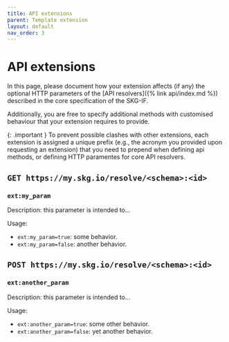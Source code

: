 ```yaml
---
title: API extensions
parent: Template extension
layout: default
nav_order: 3
---
```


# API extensions

In this page, please document how your extension affects (if any) the optional HTTP parameters of the [API resolvers]({% link api/index.md %}) described in the core specification of the SKG-IF.

Additionally, you are free to specify additional methods with customised behaviour that your extension requires to provide.

{: .important }
To prevent possible clashes with other extensions, each extension is assigned a unique prefix (e.g., the acronym you provided upon requesting an extension) that you need to prepend when defining api methods, or defining HTTP paramentes for core API resolvers.

## `GET https://my.skg.io/resolve/<schema>:<id>`

### `ext:my_param`
Description: this parameter is intended to...

Usage: 
- `ext:my_param=true`: some behavior.
- `ext:my_param=false`: another behavior.


## `POST https://my.skg.io/resolve/<schema>:<id>`

### `ext:another_param`
Description: this parameter is intended to...

Usage: 
- `ext:another_param=true`: some other behavior.
- `ext:another_param=false`: yet another behavior.
